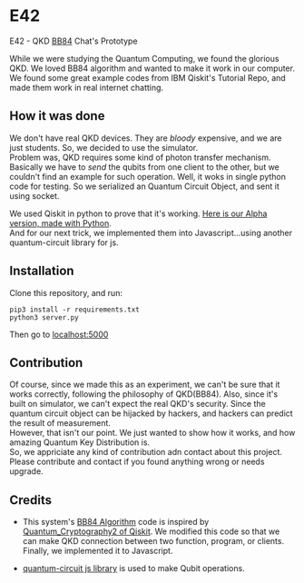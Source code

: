 # E42
E42 - QKD [BB84](https://en.wikipedia.org/wiki/BB84) Chat's Prototype

While we were studying the Quantum Computing, we found the glorious QKD. We loved BB84 algorithm and wanted to make it work in our computer. We found some great example codes from IBM Qiskit's Tutorial Repo, and made them work in real internet chatting.

## How it was done
We don't have real QKD devices. They are *bloody* expensive, and we are just students. So, we decided to use the simulator.  
Problem was, QKD requires some kind of photon transfer mechanism. Basically we have to *send* the qubits from one client to the other, but we couldn't find an example for such operation. Well, it woks in single python code for testing. So we serialized an Quantum Circuit Object, and sent it using socket.  

We used Qiskit in python to prove that it's working. [Here is our Alpha version, made with Python](https://github.com/kenixer/qkd-chat).  
And for our next trick, we implemented them into Javascript...using another quantum-circuit library for js.


## Installation
Clone this repository, and run:
```
pip3 install -r requirements.txt
python3 server.py
```
Then go to [localhost:5000](http://localhost:5000)

## Contribution
Of course, since we made this as an experiment, we can't be sure that it works correctly, following the philosophy of QKD(BB84). Also, since it's built on simulator, we can't expect the real QKD's security. Since the quantum circuit object can be hijacked by hackers, and hackers can predict the result of measurement.  
However, that isn't our point. We just wanted to show how it works, and how amazing Quantum Key Distribution is.  
So, we appriciate any kind of contribution adn contact about this project. Please contribute and contact if you found anything wrong or needs upgrade.

## Credits
* This system's [BB84 Algorithm](https://en.wikipedia.org/wiki/BB84) code is inspired by [Quantum_Cryptography2 of Qiskit](https://github.com/Qiskit/qiskit-tutorials/blob/master/community/awards/teach_me_qiskit_2018/quantum_cryptography_qkd/Quantum_Cryptography2.ipynb). We modified this code so that we can make QKD connection between two function, program, or clients. Finally, we implemented it to Javascript.

* [quantum-circuit js library](https://www.npmjs.com/package/quantum-circuit) is used to make Qubit operations.